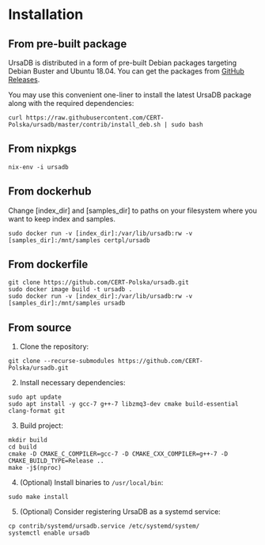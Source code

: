 # Installation

## From pre-built package

UrsaDB is distributed in a form of pre-built Debian packages targeting Debian Buster and Ubuntu 18.04. You can get the packages from [GitHub Releases](https://github.com/CERT-Polska/ursadb/releases).

You may use this convenient one-liner to install the latest UrsaDB package along with the required dependencies:
```
curl https://raw.githubusercontent.com/CERT-Polska/ursadb/master/contrib/install_deb.sh | sudo bash
```

## From nixpkgs

```
nix-env -i ursadb
```

## From dockerhub

Change [index_dir] and [samples_dir] to paths on your filesystem where you want to keep
index and samples.

```
sudo docker run -v [index_dir]:/var/lib/ursadb:rw -v [samples_dir]:/mnt/samples certpl/ursadb
```

## From dockerfile

```
git clone https://github.com/CERT-Polska/ursadb.git
sudo docker image build -t ursadb .
sudo docker run -v [index_dir]:/var/lib/ursadb:rw -v [samples_dir]:/mnt/samples ursadb
```

## From source

1. Clone the repository:
```
git clone --recurse-submodules https://github.com/CERT-Polska/ursadb.git
```

2. Install necessary dependencies:
```
sudo apt update
sudo apt install -y gcc-7 g++-7 libzmq3-dev cmake build-essential clang-format git
```

3. Build project:
```
mkdir build
cd build
cmake -D CMAKE_C_COMPILER=gcc-7 -D CMAKE_CXX_COMPILER=g++-7 -D CMAKE_BUILD_TYPE=Release ..
make -j$(nproc)
```

4. (Optional) Install binaries to `/usr/local/bin`:
```
sudo make install
```

5. (Optional) Consider registering UrsaDB as a systemd service:
```
cp contrib/systemd/ursadb.service /etc/systemd/system/
systemctl enable ursadb
```
